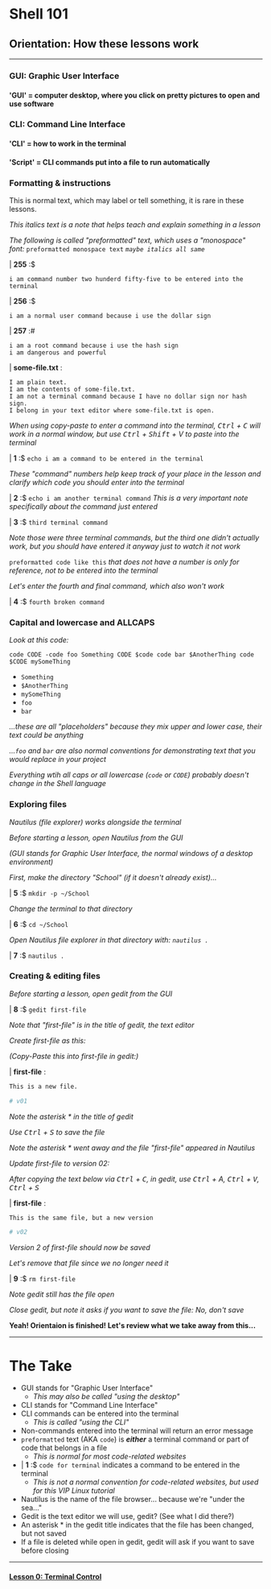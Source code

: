 # Shell 101
## Orientation: How these lessons work

___

### GUI: Graphic User Interface

#### 'GUI' = computer desktop, where you click on pretty pictures to open and use software

### CLI: Command Line Interface

#### 'CLI' = how to work in the terminal

#### 'Script' = CLI commands put into a file to run automatically

### Formatting & instructions

This is normal text, which may label or tell something, it is rare in these lessons.

*This italics text is a note that helps teach and explain something in a lesson*

*The following is called "preformatted" text, which uses a "monospace" font:* `preformatted monospace text` *`maybe italics all same`*

| **255** :$

```console
i am command number two hunderd fifty-five to be entered into the terminal
```

| **256** :$

```console
i am a normal user command because i use the dollar sign
```

| **257** :#

```console
i am a root command because i use the hash sign
i am dangerous and powerful
```

| **some-file.txt** :

```
I am plain text.
I am the contents of some-file.txt.
I am not a terminal command because I have no dollar sign nor hash sign.
I belong in your text editor where some-file.txt is open.
```

*When using copy-paste to enter a command into the terminal, <kbd>Ctrl</kbd> + <kbd>C</kbd> will work in a normal window, but use <kbd>Ctrl</kbd> + <kbd>Shift</kbd> + V to paste into the terminal*

| **1** :$ `echo i am a command to be entered in the terminal`

*These "command" numbers help keep track of your place in the lesson and clarify which code you should enter into the terminal*

| **2** :$ `echo i am another terminal command` *This is a very important note specifically about the command just entered*

| **3** :$ `third terminal command`

*Note those were three terminal commands, but the third one didn't actually work, but you should have entered it anyway just to watch it not work*

`preformatted code like this` *that does not have a number is only for reference, not to be entered into the terminal*

*Let's enter the fourth and final command, which also won't work*

| **4** :$ `fourth broken command`

### Capital and lowercase and ALLCAPS

*Look at this code:*

`code CODE -code foo Something CODE $code code bar $AnotherThing code $CODE mySomeThing`

- `Something`
- `$AnotherThing`
- `mySomeThing`
- `foo`
- `bar`

*...these are all "placeholders" because they mix upper and lower case, their text could be anything*

*...`foo` and `bar` are also normal conventions for demonstrating text that you would replace in your project*

*Everything wtih all caps or all lowercase (`code` or `CODE`) probably doesn't change in the Shell language*

### Exploring files

*Nautilus (file explorer) works alongside the terminal*

*Before starting a lesson, open Nautilus from the GUI*

*(GUI stands for Graphic User Interface, the normal windows of a desktop environment)*

*First, make the directory "School" (if it doesn't already exist)...*

| **5** :$ `mkdir -p ~/School`

*Change the terminal to that directory*

| **6** :$ `cd ~/School`

*Open Nautilus file explorer in that directory with: `nautilus .`*

| **7** :$ `nautilus .`

### Creating & editing files

*Before starting a lesson, open gedit from the GUI*

| **8** :$ `gedit first-file`

*Note that "first-file" is in the title of gedit, the text editor*

*Create first-file as this:*

*(Copy-Paste this into first-file in gedit:)*

| **first-file** :

```sh
This is a new file.

# v01
```

*Note the asterisk * in the title of gedit*

*Use <kbd>Ctrl</kbd> + <kbd>S</kbd> to save the file*

*Note the asterisk * went away and the file "first-file" appeared in Nautilus*

*Update first-file to version 02:*

*After copying the text below via <kbd>Ctrl</kbd> + <kbd>C</kbd>, in gedit, use <kbd>Ctrl</kbd> + A, <kbd>Ctrl</kbd> + <kbd>V</kbd>, <kbd>Ctrl</kbd> + <kbd>S</kbd>*

| **first-file** :

```sh
This is the same file, but a new version

# v02
```

*Version 2 of first-file should now be saved*

*Let's remove that file since we no longer need it*

| **9** :$ `rm first-file`

*Note gedit still has the file open*

*Close gedit, but note it asks if you want to save the file: No, don't save*

**Yeah! Orientaion is finished! Let's review what we take away from this...**

___

# The Take

- GUI stands for "Graphic User Interface"
  - *This may also be called "using the desktop"*
- CLI stands for "Command Line Interface"
- CLI commands can be entered into the terminal
  - *This is called "using the CLI"*
- Non-commands entered into the terminal will return an error message
- `preformatted` text (AKA `code`) is ***either*** a terminal command or part of code that belongs in a file
  - *This is normal for most code-related websites*
- | **1** :$ `code for terminal` indicates a command to be entered in the terminal
  - *This is not a normal convention for code-related websites, but used for this VIP Linux tutorial*
- Nautilus is the name of the file browser... because we're "under the sea..."
- Gedit is the text editor we will use, gedit? (See what I did there?)
- An asterisk * in the gedit title indicates that the file has been changed, but not saved
- If a file is deleted while open in gedit, gedit will ask if you want to save before closing

___
#### [Lesson 0: Terminal Control](https://github.com/inkVerb/vip/blob/master/101/Lesson-00.md)
